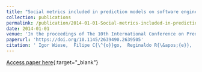 ```yaml
---
title: "Social metrics included in prediction models on software engineering: a mapping study"
collection: publications
permalink: /publication/2014-01-01-Social-metrics-included-in-prediction-models-on-software-engineering-a-mapping-study
date: 2014-01-01
venue: 'In the proceedings of The 10th International Conference on Predictive Models in Software Engineering, PROMISE &apos;14, Torino, Italy, September 17, 2014'
paperurl: 'https://doi.org/10.1145/2639490.2639505'
citation: ' Igor Wiese,  Filipe C{\^{o}}go,  Reginaldo R{\&apos;{e}},  Igor Steinmacher,  Marco Gerosa, &quot;Social metrics included in prediction models on software engineering: a mapping study.&quot; In the proceedings of The 10th International Conference on Predictive Models in Software Engineering, PROMISE &amp;apos;14, Torino, Italy, September 17, 2014, 2014.'
---
```

[Access paper here](https://doi.org/10.1145/2639490.2639505){:target="_blank"}
